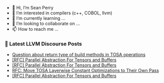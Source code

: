 - 👋 Hi, I’m Sean Perry
- 👀 I’m interested in compilers (c++, COBOL, llvm)
- 🌱 I’m currently learning ...
- 💞️ I’m looking to collaborate on ...
- 📫 How to reach me ...

<!---
s66perry/s66perry is a ✨ special ✨ repository because its `README.md` (this file) appears on your GitHub profile.
You can click the Preview link to take a look at your changes.
--->
### 📕 Latest LLVM Discourse Posts

<!-- DISCOURSE-LLVM:START -->
- [Question about return type of build methods in TOSA operations](https://discourse.llvm.org/t/question-about-return-type-of-build-methods-in-tosa-operations/62828#post_2)
- [[RFC] Parallel Abstraction For Tensors and Buffers](https://discourse.llvm.org/t/rfc-parallel-abstraction-for-tensors-and-buffers/62607?page=2#post_30)
- [[RFC] Parallel Abstraction For Tensors and Buffers](https://discourse.llvm.org/t/rfc-parallel-abstraction-for-tensors-and-buffers/62607?page=2#post_29)
- [RFC: Move TOSA Layerwise Constant Optimizations to Their Own Pass](https://discourse.llvm.org/t/rfc-move-tosa-layerwise-constant-optimizations-to-their-own-pass/62829#post_5)
- [[RFC] Parallel Abstraction For Tensors and Buffers](https://discourse.llvm.org/t/rfc-parallel-abstraction-for-tensors-and-buffers/62607?page=2#post_28)
<!-- DISCOURSE-LLVM:END -->
